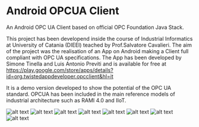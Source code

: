 # Android OPCUA Client
An Android OPC UA Client based on official OPC Foundation Java Stack.

This project has been developend inside the course of Industrial Informatics at University of Catania (DIEEI) teached by Prof.Salvatore Cavalieri. The aim of the project was the realisation of an App on Android making a Client full compliant with OPC UA specifications. The App has been developed by Simone Tinella and Luis Antonio Previti and is available for free at https://play.google.com/store/apps/details?id=org.twistedappdeveloper.opcclient&hl=it

It is a demo version developed to show the potential of the OPC UA standard. OPCUA has been included in the main reference models of industrial architecture such as RAMI 4.0 and IIoT.

![alt text](https://github.com/SimoneTinella/Android_OPCUA_Client/blob/master/doc/endpoints.jpg?raw=true)
![alt text](https://github.com/SimoneTinella/Android_OPCUA_Client/blob/master/doc/home.jpg?raw=true)
![alt text](https://github.com/SimoneTinella/Android_OPCUA_Client/blob/master/doc/browse.jpg?raw=true)
![alt text](https://github.com/SimoneTinella/Android_OPCUA_Client/blob/master/doc/subscription.jpg?raw=true)
![alt text](https://github.com/SimoneTinella/Android_OPCUA_Client/blob/master/doc/subhome.jpg?raw=true)
![alt text](https://github.com/SimoneTinella/Android_OPCUA_Client/blob/master/doc/monitoreditem.jpg?raw=true)
![alt text](https://github.com/SimoneTinella/Android_OPCUA_Client/blob/master/doc/monitoredhome.jpg?raw=true)
![alt text](https://github.com/SimoneTinella/Android_OPCUA_Client/blob/master/doc/monitoring.jpg?raw=true)
